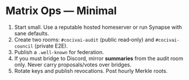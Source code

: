 <!-- status: stub; target: 150+ words -->
<!-- status: stub; target: 150+ words -->
<!-- status: stub; target: 150+ words -->
<!-- status: stub; target: 150+ words -->
<!-- status: stub; target: 150+ words -->
# Matrix Ops — Minimal

1) Start small.  Use a reputable hosted homeserver or run Synapse with sane defaults.
2) Create two rooms: `#cocivai-audit` (public read‑only) and `#cocivai-council` (private E2E).
3) Publish a `.well-known` for federation.
4) If you must bridge to Discord, mirror **summaries** from the audit room only.  Never carry proposals/votes over bridges.
5) Rotate keys and publish revocations.  Post hourly Merkle roots.






